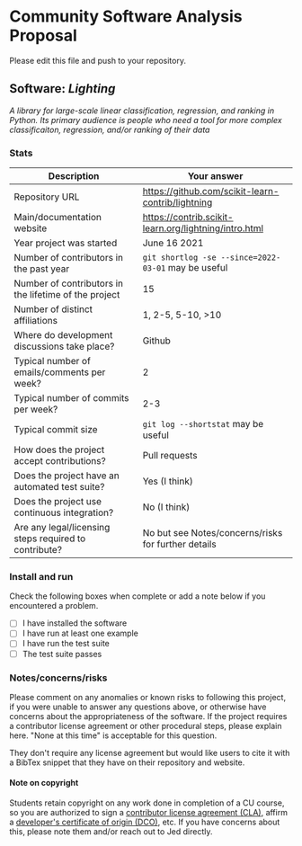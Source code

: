 # Community Software Analysis Proposal
Please edit this file and push to your repository.

## Software: *Lighting*

*A library for large-scale linear classification, regression, and ranking in Python. Its primary audience is people who need a tool for more complex classificaiton, regression, and/or ranking of their data*

### Stats

| Description | Your answer |
|---------|-----------|
| Repository URL |  https://github.com/scikit-learn-contrib/lightning  |
| Main/documentation website |  https://contrib.scikit-learn.org/lightning/intro.html  |
| Year project was started | June 16 2021  |
| Number of contributors in the past year | `git shortlog -se --since=2022-03-01` may be useful |
| Number of contributors in the lifetime of the project | 15  |
| Number of distinct affiliations | 1, 2-5, 5-10, >10 |
| Where do development discussions take place? | Github  |
| Typical number of emails/comments per week? | 2  |
| Typical number of commits per week? | 2-3 |
| Typical commit size | `git log --shortstat` may be useful |
| How does the project accept contributions? | Pull requests   |
| Does the project have an automated test suite? | Yes (I think) |
| Does the project use continuous integration? | No (I think) |
| Are any legal/licensing steps required to contribute? | No but see Notes/concerns/risks for further details  |

### Install and run

Check the following boxes when complete or add a note below if you
encountered a problem.

- [ ] I have installed the software
- [ ] I have run at least one example
- [ ] I have run the test suite
- [ ] The test suite passes

### Notes/concerns/risks

Please comment on any anomalies or known risks to following this
project, if you were unable to answer any questions above, or
otherwise have concerns about the appropriateness of the software.  If
the project requires a contributor license agreement or other
procedural steps, please explain here.  "None at this time" is
acceptable for this question.

They don't require any license agreement but would like users to cite it with a BibTex snippet that they have on their repository and website.

#### Note on copyright
Students retain copyright on any work done in completion of a CU
course, so you are authorized to sign a [contributor license
agreement (CLA)](https://en.wikipedia.org/wiki/Contributor_License_Agreement),
affirm a [developer's certificate of
origin (DCO)](https://en.wikipedia.org/wiki/Developer_Certificate_of_Origin),
etc.  If you have concerns about this, please note them and/or reach
out to Jed directly.
